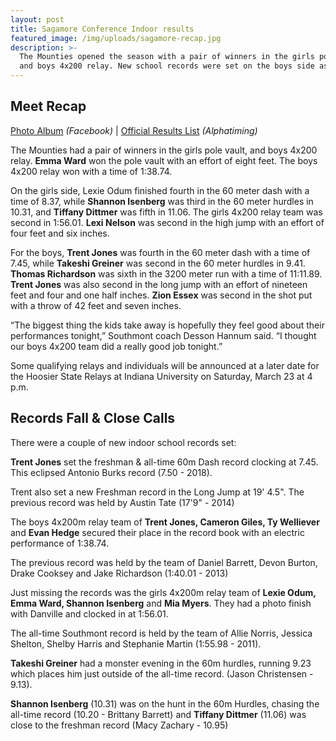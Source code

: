 ```yaml
---
layout: post
title: Sagamore Conference Indoor results
featured_image: /img/uploads/sagamore-recap.jpg
description: >-
  The Mounties opened the season with a pair of winners in the girls pole vault,
  and boys 4x200 relay. New school records were set on the boys side as well.
---
```

## Meet Recap

[Photo Album](https://www.facebook.com/media/set/?set=a.3111474142211987&type=1&l=92ec85452c) _(Facebook)_ | [Official Results List](https://l.facebook.com/l.php?u=http%3A%2F%2Fwww.alphatiming.net%2Ffiles%2Fsagamore-indoor-conference-2019.pdf%3Ffbclid%3DIwAR0PnXRXxp6Ke4OGov7GcIBb3L4YrZ0PDeR5zJuHRC_9MjB-q7DjxWIqNl4&h=AT30fBjIK7TftsDyHN1KkWskOzxopg0GnhuuqqBcet-h4NFxlFRcGmNSI-eMmJOBkZp3Xg-FCAlOZKzLiZrr57e995DhKJCNkDgZVXyvYV407HkCuukcRHhj-lK_EFugDf0zffDU39P2RylKH5Dr256EYP7-fWpjJGV4CKP7T4z29nfbuuGd4--cRDqn1ZLGeqJ7CoRcwSylloicHnS28XjdSgwfpPFTg5YPRFN2kmo6Q_XVOMhm8bboronsZalOl4JOHfbZLsFeDEKxcvy6k8CZYlhgbiBfW30hfJ7oDJOFU_uCB-M6joaSTCwifsiku_VlEd954ge6PNW-G_9t7n76VlHeD1HxATFw9Gr3H44ukOgCKRo_L3drYrnh5-ftOAQr0MFybJPBJaSVD_f7EEHkM-pP_rSBxPiqJlunEZ5nnCXwcL31GZIijuKeCwpYybCoJIz2OdDUJOaQzyDsz-b4vwUpeyGQE8BvHMNIvAqlKviq6Z2zjSRvM8gVYrYff9h9HD6O0DyD4_l-jvVnnkJAJKl-O9ZQUYMDGIvtgRlBDAOd-8DWNluX_coZS_OcYkWmqM1cCpbcR66-zRwj9GsHfizVG8eHR59xg16PCXcRoHYdoEy3UVD49r2cNNV6n66QdJqqrw) _(Alphatiming)_

The Mounties had a pair of winners in the girls pole vault, and boys 4x200 relay. **Emma Ward** won the pole vault with an effort of eight feet. The boys 4x200 relay won with a time of 1:38.74. 

On the girls side, Lexie Odum finished fourth in the 60 meter dash with a time of 8.37, while **Shannon Isenberg** was third in the 60 meter hurdles in 10.31, and **Tiffany Dittmer** was fifth in 11.06. The girls 4x200 relay team was second in 1:56.01. **Lexi Nelson** was second in the high jump with an effort of four feet and six inches. 

For the boys, **Trent Jones** was fourth in the 60 meter dash with a time of 7.45, while **Takeshi Greiner** was second in the 60 meter hurdles in 9.41. **Thomas Richardson** was sixth in the 3200 meter run with a time of 11:11.89. **Trent Jones** was also second in the long jump with an effort of nineteen feet and four and one half inches. **Zion Essex** was second in the shot put with a throw of 42 feet and seven inches. 

“The biggest thing the kids take away is hopefully they feel good about their performances tonight,” Southmont coach Desson Hannum said. “I thought our boys 4x200 team did a really good job tonight.”

Some qualifying relays and individuals will be announced at a later date for the Hoosier State Relays at Indiana University on Saturday, March 23 at 4 p.m.

## **Records Fall & Close Calls**

There were a couple of new indoor school records set:

**Trent Jones** set the freshman & all-time 60m Dash record clocking at 7.45. This eclipsed Antonio Burks record (7.50 - 2018).

Trent also set a new Freshman record in the Long Jump at 19' 4.5". The previous record was held by Austin Tate (17'9" - 2014)

The boys 4x200m relay team of **Trent Jones, Cameron Giles, Ty Welliever** and **Evan Hedge** secured their place in the record book with an electric performance of 1:38.74.

The previous record was held by the team of Daniel Barrett, Devon Burton, Drake Cooksey and Jake Richardson (1:40.01 - 2013)

Just missing the records was the girls 4x200m relay team of **Lexie Odum, Emma Ward, Shannon Isenberg** and **Mia Myers**. They had a photo finish with Danville and clocked in at 1:56.01.

The all-time Southmont record is held by the team of Allie Norris, Jessica Shelton, Shelby Harris and Stephanie Martin (1:55.98 - 2011).

**Takeshi Greiner** had a monster evening in the 60m hurdles, running 9.23 which places him just outside of the all-time record. (Jason Christensen - 9.13).

**Shannon Isenberg** (10.31) was on the hunt in the 60m Hurdles, chasing the all-time record (10.20 - Brittany Barrett) and **Tiffany Dittmer** (11.06) was close to the freshman record (Macy Zachary - 10.95)
